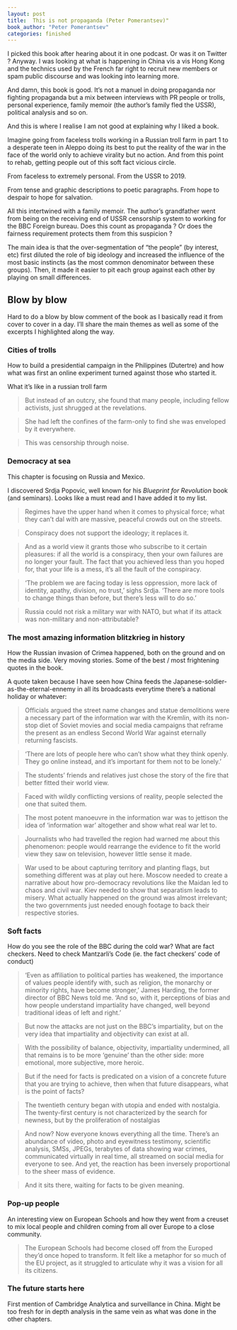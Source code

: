 ```yaml
---
layout: post
title:  This is not propaganda (Peter Pomerantsev)"
book_author: "Peter Pomerantsev"
categories: finished
---
```

I picked this book after hearing about it in one podcast. Or was it on Twitter ? Anyway. I was looking at what is happening in China vis a vis Hong Kong and the technics used by the French far right to recruit new members or spam public discourse and was looking into learning more.

And damn, this book is good. It’s not a manuel in doing propaganda nor fighting propaganda but a mix between interviews with PR people or trolls, personal experience, family memoir (the author’s family fled the USSR), political analysis and so on.

And this is where I realise I am not good at explaining why I liked a book.

Imagine going from faceless trolls working in a Russian troll farm in part 1 to a desperate teen in Aleppo doing its best to put the reality of the war in the face of the world only to achieve virality but no action. And from this point to rehab, getting people out of this soft fact vicious circle.

From faceless to extremely personal. From the USSR to 2019.

From tense and graphic descriptions to poetic paragraphs. From hope to despair to hope for salvation.

All this intertwined with a family memoir. The author’s grandfather went from being on the receiving end of USSR censorship system to working for the BBC Foreign bureau. Does this count as propaganda ? Or does the fairness requirement protects them from this suspicion ?

The main idea is that the over-segmentation of “the people” (by interest, etc) first diluted the role of big ideology and increased the influence of the most basic instincts (as the most common denominator between these groups). Then, it made it easier to pit each group against each other by playing on small differences.

## Blow by blow

Hard to do a blow by blow comment of the book as I basically read it from cover to cover in a day. I’ll share the main themes as well as some of the excerpts I highlighted along the way.

### Cities of trolls
How to build a presidential campaign in the Philippines (Dutertre) and how what was first an online experiment turned against those who started it.

What it’s like in a russian troll farm

> But instead of an outcry, she found that many people, including fellow activists, just shrugged at the revelations.

> She had left the confines of the farm-only to find she was enveloped by it everywhere.

> This was censorship through noise.

### Democracy at sea
This chapter is focusing on Russia and Mexico.

I discovered Srdja Popovic, well known for his *Blueprint for Revolution* book (and seminars). Looks like a must read and I have added it to my list.

> Regimes have the upper hand when it comes to physical force; what they can’t dal with are massive, peaceful crowds out on the streets.

> Conspiracy does not support the ideology; it replaces it.

> And as a world view it grants those who subscribe to it certain pleasures: if all the world is a conspiracy, then your own failures are no longer your fault. The fact that you achieved less than you hoped for, that your life is a mess, it’s all the fault of the conspiracy.

> ‘The problem we are facing today is less oppression, more lack of identity, apathy, division, no trust,’ sighs Srdja. ‘There are more tools to change things than before, but there’s less will to do so.’

> Russia could not risk a military war with NATO, but what if its attack was non-military and non-attributable?

### The most amazing information blitzkrieg in history

How the Russian invasion of Crimea happened, both on the ground and on the media side. Very moving stories. Some of the best / most frightening quotes in the book.

A quote taken because I have seen how China feeds the Japanese-soldier-as-the-eternal-ennemy in all its broadcasts everytime there’s a national holiday or whatever:
> Officials argued the street name changes and statue demolitions were a necessary part of the information war with the Kremlin, with its non-stop diet of Soviet movies and social media campaigns that reframe the present as an endless Second World War against eternally returning fascists.

> ‘There are lots of people here who can’t show what they think openly. They go online instead, and it’s important for them not to be lonely.’

> The students’ friends and relatives just chose the story of the fire that better fitted their world view.

> Faced with wildly conflicting versions of reality, people selected the one that suited them.

> The most potent manoeuvre in the information war was to jettison the idea of ‘information war’ altogether and show what real war let to.

> Journalists who had travelled the region had warned me about this phenomenon: people would rearrange the evidence to fit the world view they saw on television, however little sense it made.

> War used to be about capturing territory and planting flags, but something different was at play out here. Moscow needed to create a narrative about how pro-democracy revolutions like the Maidan led to chaos and civil war. Kiev needed to show that separatism leads to misery. What actually happened on the ground was almost irrelevant; the two governments just needed enough footage to back their respective stories.

### Soft facts

How do you see the role of the BBC during the cold war? What are fact checkers. Need to check Mantzarli’s Code (ie. the fact checkers’ code of conduct)

> ‘Even as affiliation to political parties has weakened, the importance of values people identify with, such as religion, the monarchy or minority rights, have become stronger,’ James Harding, the former director of BBC News told me. ‘And so, with it, perceptions of bias and how people understand impartiality have changed, well beyond traditional ideas of left and right.’

> But now the attacks are not just on the BBC’s impartiality, but on the very idea that impartiality and objectivity can exist at all.

> With the possibility of balance, objectivity, impartiality undermined, all that remains is to be more ‘genuine’ than the other side: more emotional, more subjective, more heroic.

> But if the need for facts is predicated on a vision of a concrete future that you are trying to achieve, then when that future disappears, what is the point of facts?

> The twentieth century began with utopia and ended with nostalgia. The twenty-first century is not characterized by the search for newness, but by the proliferation of nostalgias

> And now? Now everyone knows everything all the time. There’s an abundance of video, photo and eyewitness testimony, scientific analysis, SMSs, JPEGs, terabytes of data showing war crimes, communicated virtually in real time, all streamed on social media for everyone to see. And yet, the reaction has been inversely proportional to the sheer mass of evidence.

> And it sits there, waiting for facts to be given meaning.

### Pop-up people

An interesting view on European Schools and how they went from a creuset to mix local people and children coming from all over Europe to a close community.

> The European Schools had become closed off from the Europed they’d once hoped to transform. It felt like a metaphor for so much of the EU project, as it struggled to articulate why it was a vision for all its citizens.

### The future starts here

First mention of Cambridge Analytica and surveillance in China. Might be too fresh for in depth analysis in the same vein as what was done in the other chapters. 
